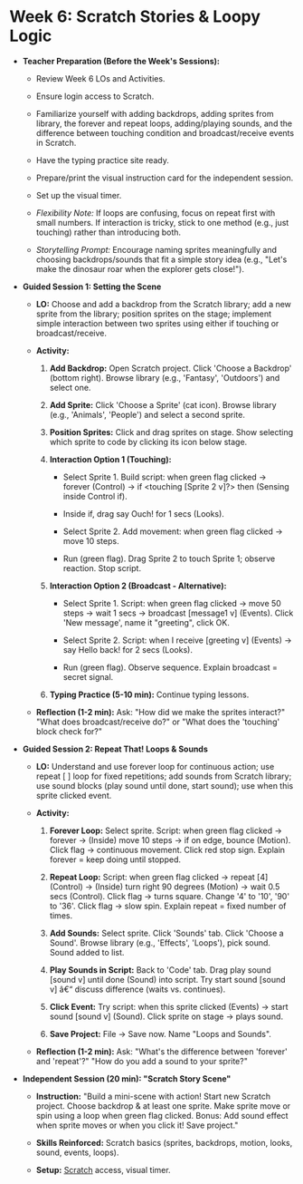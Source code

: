 ﻿# Week 6: Scratch Stories & Loopy Logic

- **Teacher Preparation (Before the Week's Sessions):**

  - Review Week 6 LOs and Activities.

  - Ensure login access to Scratch.

  - Familiarize yourself with adding backdrops, adding sprites from library, the forever and repeat loops, adding/playing sounds, and the difference between touching condition and broadcast/receive events in Scratch.

  - Have the typing practice site ready.

  - Prepare/print the visual instruction card for the independent session.

  - Set up the visual timer.

  - *Flexibility Note:* If loops are confusing, focus on repeat first with small numbers. If interaction is tricky, stick to one method (e.g., just touching) rather than introducing both.

  - *Storytelling Prompt:* Encourage naming sprites meaningfully and choosing backdrops/sounds that fit a simple story idea (e.g., "Let's make the dinosaur roar when the explorer gets close!").

- **Guided Session 1: Setting the Scene**

  - **LO:** Choose and add a backdrop from the Scratch library; add a new sprite from the library; position sprites on the stage; implement simple interaction between two sprites using either if touching or broadcast/receive.

  - **Activity:**

    1.  **Add Backdrop:** Open Scratch project. Click 'Choose a Backdrop' (bottom right). Browse library (e.g., 'Fantasy', 'Outdoors') and select one.

    2.  **Add Sprite:** Click 'Choose a Sprite' (cat icon). Browse library (e.g., 'Animals', 'People') and select a second sprite.

    3.  **Position Sprites:** Click and drag sprites on stage. Show selecting which sprite to code by clicking its icon below stage.

    4.  **Interaction Option 1 (Touching):**

        - Select Sprite 1. Build script: when green flag clicked -\> forever (Control) -\> if \<touching \[Sprite 2 v\]?\> then (Sensing inside Control if).

        - Inside if, drag say Ouch! for 1 secs (Looks).

        - Select Sprite 2. Add movement: when green flag clicked -\> move 10 steps.

        - Run (green flag). Drag Sprite 2 to touch Sprite 1; observe reaction. Stop script.

    5.  **Interaction Option 2 (Broadcast - Alternative):**

        - Select Sprite 1. Script: when green flag clicked -\> move 50 steps -\> wait 1 secs -\> broadcast \[message1 v\] (Events). Click 'New message', name it "greeting", click OK.

        - Select Sprite 2. Script: when I receive \[greeting v\] (Events) -\> say Hello back! for 2 secs (Looks).

        - Run (green flag). Observe sequence. Explain broadcast = secret signal.

    6.  **Typing Practice (5-10 min):** Continue typing lessons.

  - **Reflection (1-2 min):** Ask: "How did we make the sprites interact?" "What does broadcast/receive do?" or "What does the 'touching' block check for?"

- **Guided Session 2: Repeat That! Loops & Sounds**

  - **LO:** Understand and use forever loop for continuous action; use repeat \[ \] loop for fixed repetitions; add sounds from Scratch library; use sound blocks (play sound until done, start sound); use when this sprite clicked event.

  - **Activity:**

    1.  **Forever Loop:** Select sprite. Script: when green flag clicked -\> forever -\> (Inside) move 10 steps -\> if on edge, bounce (Motion). Click flag -\> continuous movement. Click red stop sign. Explain forever = keep doing until stopped.

    2.  **Repeat Loop:** Script: when green flag clicked -\> repeat \[4\] (Control) -\> (Inside) turn right 90 degrees (Motion) -\> wait 0.5 secs (Control). Click flag -\> turns square. Change '4' to '10', '90' to '36'. Click flag -\> slow spin. Explain repeat = fixed number of times.

    3.  **Add Sounds:** Select sprite. Click 'Sounds' tab. Click 'Choose a Sound'. Browse library (e.g., 'Effects', 'Loops'), pick sound. Sound added to list.

    4.  **Play Sounds in Script:** Back to 'Code' tab. Drag play sound \[sound v\] until done (Sound) into script. Try start sound \[sound v\] â€“ discuss difference (waits vs. continues).

    5.  **Click Event:** Try script: when this sprite clicked (Events) -\> start sound \[sound v\] (Sound). Click sprite on stage -\> plays sound.

    6.  **Save Project:** File -\> Save now. Name "Loops and Sounds".

  - **Reflection (1-2 min):** Ask: "What's the difference between 'forever' and 'repeat'?" "How do you add a sound to your sprite?"

- **Independent Session (20 min): "Scratch Story Scene"**

  - **Instruction:** "Build a mini-scene with action! Start new Scratch project. Choose backdrop & at least one sprite. Make sprite move or spin using a loop when green flag clicked. Bonus: Add sound effect when sprite moves or when you click it! Save project."

  - **Skills Reinforced:** Scratch basics (sprites, backdrops, motion, looks, sound, events, loops).

  - **Setup:** [<u>Scratch</u>](https://scratch.mit.edu/) access, visual timer.

